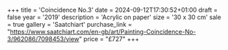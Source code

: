 +++
title = 'Coincidence No.3'
date = 2024-09-12T17:30:52+01:00
draft = false
year = '2019'
description = 'Acrylic on paper'
size = '30 x 30 cm'
sale = true
gallery = 'Saatchiart'
purchase_link = "https://www.saatchiart.com/en-gb/art/Painting-Coincidence-No-3/962086/7098453/view"
price = "£727"
+++
